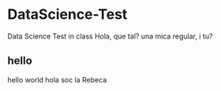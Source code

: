 # DataScience-Test
Data Science Test in class
Hola, que tal?
una mica regular, i tu?
## hello
hello world
hola soc la Rebeca
